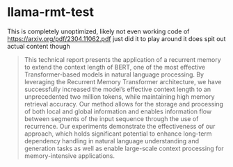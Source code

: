 # llama-rmt-test
This is completely unoptimized, likely not even working code of https://arxiv.org/pdf/2304.11062.pdf
just did it to play around
it does spit out actual content though

> This technical report presents the application of a recurrent memory to extend the
context length of BERT, one of the most effective Transformer-based models in
natural language processing. By leveraging the Recurrent Memory Transformer
architecture, we have successfully increased the model’s effective context length
to an unprecedented two million tokens, while maintaining high memory retrieval
accuracy. Our method allows for the storage and processing of both local and global
information and enables information flow between segments of the input sequence
through the use of recurrence. Our experiments demonstrate the effectiveness of
our approach, which holds significant potential to enhance long-term dependency
handling in natural language understanding and generation tasks as well as enable
large-scale context processing for memory-intensive applications.
